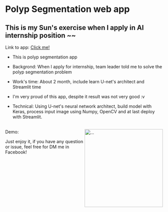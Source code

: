 # Polyp Segmentation web app 
## This is my Sun's exercise when I apply in AI internship position ~~
Link to app: <a href="https://spidartist-poplyp-segmentation-streamlit-sun-streamlit-2ss1j9.streamlitapp.com">Click me!</a>

- This is polyp segmentation app
- Backgrond: When I apply for internship, team leader told me to solve the polyp segmentation problem

- Work's time: About 2 month, include learn U-net's architect and Streamlit time

- I'm very proud of this app, despite it result was not very good :v

- Technical: Using U-net's neural network architect, build model with Keras, process input image using Numpy, OpenCV and at last deploy with Streamlit.
<br>
Demo:
<img style="float:right;" src="https://user-images.githubusercontent.com/72654978/193414630-46f0097c-5fc5-4812-a7d7-d65cd8f26b29.png" alt="..." width="250" />


Just enjoy it, if you have any question or issue, feel free for DM me in Facebook!
